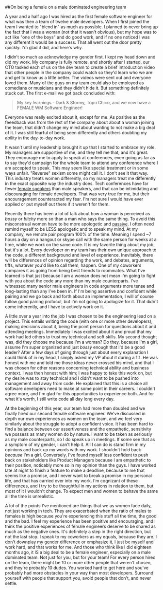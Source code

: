 ##On being a female on a male dominated engineering team

A year and a half ago I was hired as the first female software engineer for what was then a team of twelve male developers. When I first joined the team I wanted to "blend in" as much as possible. I planned to never bring up the fact that I was a woman (not that it wasn't obvious), but my hope was to act like "one of the boys" and do good work, and if no one noticed I was any different it would be a success. That all went out the door pretty quickly. I'm glad it did, and here's why.

I didn't so much as acknowledge my gender first. I kept my head down and did my work.  My company is fully remote, and shortly after I started, our CTO tasked each of us on the dev team to create a brief introduction video that other people in the company could watch so they'd learn who we are and get to know us a little better. The videos were sent out and everyone loved them. Many of the guys on my team could also be employed as comedians or musicians and they didn't hide it. But something definitely stuck out. The first e-mail we got back concluded with: 

> My key learnings - Dark & Stormy, Topo Chico, and we now have a FEMALE WM Software Engineer!

Everyone was really excited about it, except for me. As positive as the feeedback was from the rest of the company about about a woman joining the team, that didn't change my mind about wanting to not make a big deal of it. I was still fearful of being seen differently and others doubting my ability in the day-to-day work.

It wasn't until my leadership brought it up that I started to embrace my role. My managers are supportive of me, and they tell me that, and it's great. They encourage me to apply to speak at conferences, even going as far as to say they'd campaign for the whole team to attend any conference where I am accepted to speak. This may seem like special treatment or in some ways unfair. "Reverse" sexism some might call it.  I don't see it that way. This industry treats women differently, so my managers treat me differently in the exact opposite way the industry does. Tech conferences have far fewer [female speakers](http://geekfeminism.wikia.com/wiki/Women_speakers) than male speakers, and that can be intimidating and discouraging for female developers. That was very true for me, but their encouragement counteracted my fear. I'm not sure I would have ever applied or put myself out there if it weren't for them.

Recently there has been a lot of talk about how a woman is perceived as *bossy* or *bitchy* more so than a man who says the same thing. To avoid this misconstrual women have to be more apologetic and [passive](https://www.washingtonpost.com/blogs/compost/wp/2015/10/13/jennifer-lawrence-has-a-point-famous-quotes-the-way-a-woman-would-have-to-say-them-during-a-meeting/). I often need remind myself to be LESS apologetic and to speak my mind. At my company, we remote pair program 100% of the time. Meaning I spend ~7 hours a day on a hangout or skype call with the same person for weeks at a time, while we work on the same code. It is my favorite thing about my job, but it's a lot. Every developer on my team has their own unique approach to the code, a different background and level of experience. Inevitably, there will be differences of opinion regarding the work, and debates, arguments, tiffs, whatever you'd like to call them, happen. One of my coworkers compares it as going from being best friends to roommates.  What I've learned is that just because I am a woman does not mean I'm going to fight with you about the code any more than my male counterparts. I've witnessed many senior male engineers in code arguments more tense and long-lasting than any I've been in. If I'm being assertive and confident while pairing and we go back and forth about an implementation, I will of course follow good pairing protocol, but I'm not going to apologize for it. That didn't come inherently, and I have to actively work on it.

A little over a year into the job I was chosen to be the engineering lead on a project. This entails writing the code (with one or more other developers), making decisions about it, being the point person for questions about it and attending meetings. Immediately I was excited about it and proud that my work had led others to trust my technical and soft skills. My second thought was, did they choose me because I'm a woman? Do they, because I'm a girl, assume I'm super organized and just *bossy* enough that I'd be a good leader? After a few days of going through just about every explanation I could think of in my head, I simply asked my VP about it during a 1:1. He was honest with me and told me those ideas never crossed his mind, and that I was chosen for other reasons concerning technical ability and business context. I was then honest with him; I was happy to take this work on, but my desire was to stay technical and I didn't want to be pushed into management and away from code. He explained that this is a choice all software developers need to make at some point in their careers. I couldn't agree more, and I'm glad for this opportunities to experience both. And for what it's worth, I still write code all day long every day.

At the beginning of this year, our team had more than doubled and we finally hired our second female software engineer. We've discussed in depth our own experiences as women on the team, and we feel very similarly about the struggle to adopt a confident voice. It has been hard to find a balance between our assertiveness and the empathetic, sensitivity we possess as many women do by nature. I want to be taken as seriously as my male counterparts, so I do speak up in meetings. If some see that as a symptom of my gender, I can't help it. All I can do is stand firm in my opinions and back up my words with my work. I shouldn't hold back *because* I'm a girl. Conversely, I've found myself less confident to push back on stakeholders like Product Managers because I am empathetic to their position, noticably more so in my opinion than the guys. I have worked late at night to finish a feature to make a deadline, because to me that seems like a promise, and I never want to break a promise in my personal life, and that has carried over into my work. I'm cognizant of these differences, and I try to be thoughtful in my actions in relation to them, but most of it I wouldn't change. To expect men and women to behave the same all the time is unrealistic.

A lot of the points I've mentioned are things that we as women face daily, not just working in tech. They are exacerbated when the ratio of males to females is high because you're experiencing this stuff all the time, the good and the bad. I feel my experience has been positive and encouraging, and I think the positive experiences of female engineers deserve to be shared as much as the negative ones. It's definitely a step in the right direction, but not the last stop. I speak to my coworkers as my equals, because they are. I don't downplay my gender difference or emphasize it, I just be myself and work hard, and that works for me. And those who think like I did eighteen months ago, it IS a big deal to be a female engineer, especially on a male dominated team. Not just for you, but for your team! For every person hired on the team, there might be 10 or more other people that weren't chosen, and they're probably 10 dudes. You worked hard to get here and you've probably had more obstacles in your way than most developers. Surround yourself with people that support you, avoid people that don't, and never settle.
